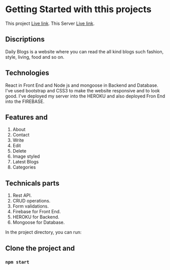 # Getting Started with tthis projects

This project  [Live link](https://dailyblogs-38464.web.app/).
This Server  [Live link](https://github.com/rahat2020/DailyLife-Blog-Server).

## Discriptions
Daily Blogs is a website where you can read the all kind blogs such fashion, style, living, food and so on.

## Technologies
React in Front End and Node js and mongoose in Backend and Database. I've used bootstrap and CSS3 to make the website responsive and to look good. I've deployed my server into the HEROKU and also deployed Fron End into the FIREBASE.

## Features and 
1) About 
2) Contact
3) Write
4) Edit
5) Delete
6) Image styled
7) Latest Blogs
8) Categories

## Technicals parts
1) Rest API.
2) CRUD operations.
3) Form validations.
4) Firebase for Front End.
5) HEROKU for Backend.
6) Mongoose for Database.




In the project directory, you can run:
## Clone the project and 
### `npm start`

